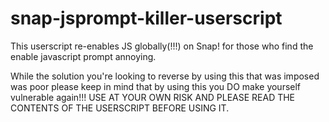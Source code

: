 # snap-jsprompt-killer-userscript
This userscript re-enables JS globally(!!!) on Snap! for those who find the enable javascript prompt annoying.

While the solution you're looking to reverse by using this that was imposed was poor please keep in mind that by using this you DO make yourself vulnerable again!!!
USE AT YOUR OWN RISK AND PLEASE READ THE CONTENTS OF THE USERSCRIPT BEFORE USING IT.
